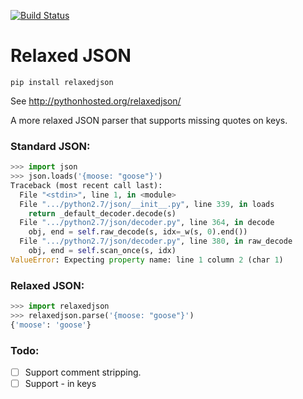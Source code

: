 [![Build Status](https://travis-ci.org/simon-engledew/sshim.svg?branch=master)](https://travis-ci.org/simon-engledew/sshim)

# Relaxed JSON

```
pip install relaxedjson
```

See http://pythonhosted.org/relaxedjson/

A more relaxed JSON parser that supports missing quotes on keys.

### Standard JSON:

```python
>>> import json
>>> json.loads('{moose: "goose"}')
Traceback (most recent call last):
  File "<stdin>", line 1, in <module>
  File ".../python2.7/json/__init__.py", line 339, in loads
    return _default_decoder.decode(s)
  File ".../python2.7/json/decoder.py", line 364, in decode
    obj, end = self.raw_decode(s, idx=_w(s, 0).end())
  File ".../python2.7/json/decoder.py", line 380, in raw_decode
    obj, end = self.scan_once(s, idx)
ValueError: Expecting property name: line 1 column 2 (char 1)
```

### Relaxed JSON:

```python
>>> import relaxedjson
>>> relaxedjson.parse('{moose: "goose"}')
{'moose': 'goose'}
```

### Todo:

- [ ] Support comment stripping.
- [ ] Support - in keys
